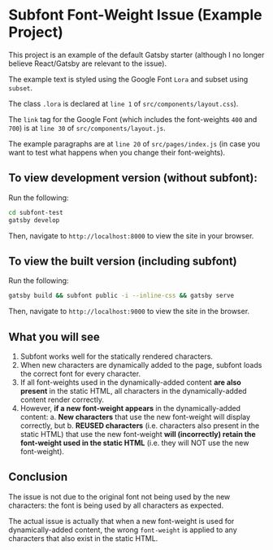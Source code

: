 # Subfont Font-Weight Issue (Example Project)

This project is an example of the default Gatsby starter (although I no longer believe React/Gatsby are relevant to the issue).

The example text is styled using the Google Font `Lora` and subset using `subset`.

The class `.lora` is declared at `line 1` of `src/components/layout.css`).

The `link` tag for the Google Font (which includes the font-weights `400` and `700`) is at `line 30` of `src/components/layout.js`.

The example paragraphs are at `line 20` of `src/pages/index.js` (in case you want to test what happens when you change their font-weights).

## To view development version (without subfont):

Run the following:

```sh
cd subfont-test
gatsby develop
```

Then, navigate to `http://localhost:8000` to view the site in your browser.

## To view the built version (including subfont)

Run the following:

```sh
gatsby build && subfont public -i --inline-css && gatsby serve
```

Then, navigate to `http://localhost:9000` to view the site in the browser.

## What you will see

1. Subfont works well for the statically rendered characters.
2. When new characters are dynamically added to the page, subfont loads the correct font for every character.
3. If all font-weights used in the dynamically-added content __are also present__ in the static HTML, all characters in the dynamically-added content render correctly.
4. However, __if a new font-weight appears__ in the dynamically-added content: 
    a. __New characters__ that use the new font-weight will display correctly, but
    b. __REUSED characters__ (i.e. characters also present in the static HTML) that use the new font-weight __will (incorrectly) retain the font-weight used in the static HTML__ (i.e. they will NOT use the new font-weight). 

## Conclusion

The issue is not due to the original font not being used by the new characters: the font is being used by all characters as expected. 

The actual issue is actually that when a new font-weight is used for dynamically-added content, the wrong `font-weight` is applied to any characters that also exist in the static HTML.